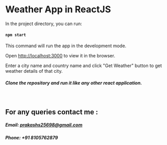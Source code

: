 # Weather App in ReactJS

In the project directory, you can run:<br />

#### `npm start`

This command will run the app in the development mode.<br />

Open [http://localhost:3000](http://localhost:3000) to view it in the browser.<br />

Enter a city name and country name and click "Get Weather" button to get weather details of that city.<br />

##### Clone the repository and run it like any other react application.
<br />

## For any queries contact me :

##### Email: [prakashs25698@gmail.com](mailto:prakashs25698@gmail.com)

##### Phone: +91 8105762879